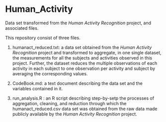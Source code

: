 # Human_Activity
Data set transformed from the *Human Activity Recognition* project, and associated files.

This repository consist of three files.

1. humanact_reduced.txt: a data set obtained from the *Human Activity Recognition* project and transformed to aggregate, in one single dataset, the measurements for all the subjects and activities observed in this project. Further, the dataset reduces the multiple observations of each activity in each subject to one observation per activity and subject by averaging the corresponding values.  

2. CodeBook.md: a text document describing the data set and the variables contained in it.

3. run_analysis.R : an R script describing step-by-setp the processes of aggregation, cleaning, and reduction through which the humanact_reduced.csv data set was obtained from the raw data made publicly available by the *Human Activity Recognition* project.
